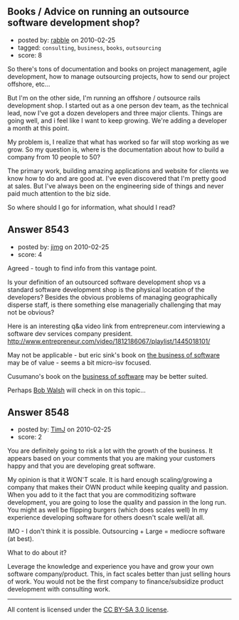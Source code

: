 ## Books / Advice on running an outsource software development shop?

- posted by: [rabble](https://stackexchange.com/users/-1/2673-rabble) on 2010-02-25
- tagged: `consulting`, `business`, `books`, `outsourcing`
- score: 8

So there's tons of documentation and books on project management, agile development, how to manage outsourcing projects, how to send our project offshore, etc... 

But I'm on the other side, I'm running an offshore / outsource rails development shop. I started out as a one person dev team, as the technical lead, now I've got a dozen developers and three major clients. Things are going well, and i feel like I want to keep growing. We're adding a developer a month at this point.

My problem is, I realize that what has worked so far will stop working as we grow. So my question is, where is the documentation about how to build a company from 10 people to 50? 

The primary work, building amazing applications and website for clients we know how to do and are good at. I've even discovered that I'm pretty good at sales. But I've always been on the engineering side of things and never paid much attention to the biz side. 

So where should I go for information, what should I read?



## Answer 8543

- posted by: [jimg](https://stackexchange.com/users/-1/2380-jimg) on 2010-02-25
- score: 4

<p>Agreed - tough to find info from this vantage point.</p>

<p>Is your definition of an outsourced software development shop vs a standard software development shop is the physical location of the developers? Besides the obvious problems of managing geographically disperse staff, is there something else managerially challenging that may not be obvious? </p>

<p>Here is an interesting q&amp;a video link from entrepreneur.com interviewing a software dev services company president.  <a href="http://www.entrepreneur.com/video/1812186067/playlist/1445018101/" rel="nofollow">http://www.entrepreneur.com/video/1812186067/playlist/1445018101/</a></p>

<p>May not be applicable - but eric sink's book on <a href="http://rads.stackoverflow.com/amzn/click/1590596234" rel="nofollow">the business of software</a> may be of value - seems a bit micro-isv focused. </p>

<p>Cusumano's book on the <a href="http://rads.stackoverflow.com/amzn/click/074321580X" rel="nofollow">business of software</a> may be better suited.</p>

<p>Perhaps <a href="http://answers.onstartups.com/users/346/bob-walsh" rel="nofollow">Bob Walsh</a> will check in on this topic...</p>



## Answer 8548

- posted by: [TimJ](https://stackexchange.com/users/-1/1172-timj) on 2010-02-25
- score: 2

You are definitely going to risk a lot with the growth of the business.  It appears based on your comments that you are making your customers happy and that you are developing great software.

My opinion is that it WON'T scale.  It is hard enough scaling/growing a company that makes their OWN product while keeping quality and passion.  When you add to it the fact that you are commoditizing software development, you are going to lose the quality and passion in the long run.  You might as well be flipping burgers (which does scales well)  In my experience developing software for others doesn't scale well/at all.

IMO - I don't think it is possible.  Outsourcing + Large = mediocre software (at best).  

What to do about it?

Leverage the knowledge and experience you have and grow your own software company/product.  This, in fact scales better than just selling hours of work.  You would not be the first company to finance/subsidize product development with consulting work.





---

All content is licensed under the [CC BY-SA 3.0 license](https://creativecommons.org/licenses/by-sa/3.0/).
